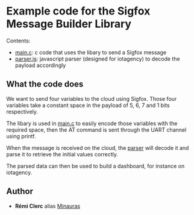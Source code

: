 # Example code for the Sigfox Message Builder Library

Contents:
- [main.c](../main.c): c code that uses the libary to send a Sigfox message
- [parser.js](../parser.js): javascript parser (designed for iotagency) to decode the payload accordingly

## What the code does

We want to send four variables to the cloud using Sigfox. Those four variables take a constant space in the payload of 5, 6, 7 and 1 bits respectively.

The libary is used in [main.c](../main.c) to easily encode those variables with the required space, then the AT command is sent through the UART channel using printf.

When the message is received on the cloud, the [parser](../parser.js) will decode it and parse it to retrieve the initial values correctly.

The parsed data can then be used to build a dashboard, for instance on iotagency.

## Author

* **Rémi Clerc** alias [Minauras](https://github.com/Minauras)